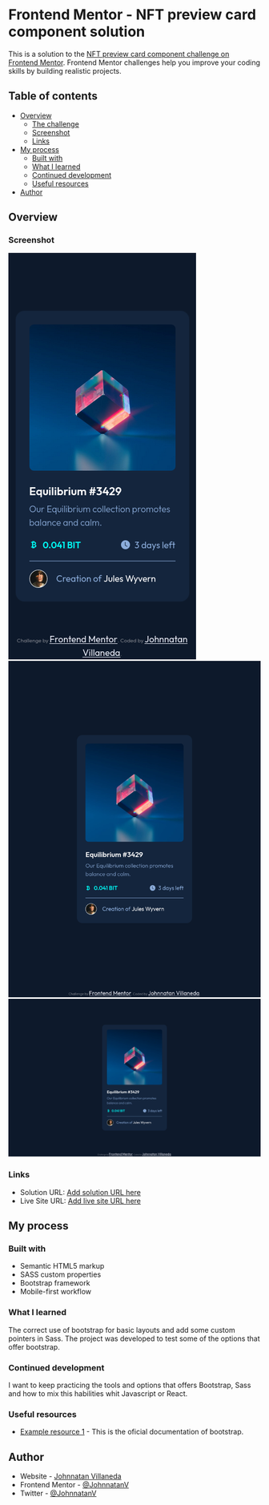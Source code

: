 # Frontend Mentor - NFT preview card component solution

This is a solution to the [NFT preview card component challenge on Frontend Mentor](https://www.frontendmentor.io/challenges/nft-preview-card-component-SbdUL_w0U). Frontend Mentor challenges help you improve your coding skills by building realistic projects.

## Table of contents

- [Overview](#overview)
  - [The challenge](#the-challenge)
  - [Screenshot](#screenshot)
  - [Links](#links)
- [My process](#my-process)
  - [Built with](#built-with)
  - [What I learned](#what-i-learned)
  - [Continued development](#continued-development)
  - [Useful resources](#useful-resources)
- [Author](#author)

## Overview

<!--
### The challenge

Users should be able to:

- View the optimal layout depending on their device's screen size
- See hover states for interactive elements -->

### Screenshot

![mobile](./screenshots/mobile.png)
![tablet](./screenshots/tablet.png)
![desktop](./screenshots/desktop.png)

### Links

- Solution URL: [Add solution URL here](https://your-solution-url.com)
- Live Site URL: [Add live site URL here](https://your-live-site-url.com)

## My process

### Built with

- Semantic HTML5 markup
- SASS custom properties
- Bootstrap framework
- Mobile-first workflow

### What I learned

The correct use of bootstrap for basic layouts and add some custom pointers in Sass. The project was developed to test some of the options that offer bootstrap.

### Continued development

I want to keep practicing the tools and options that offers Bootstrap, Sass and how to mix this habilities whit Javascript or React.

### Useful resources

- [Example resource 1](https://getbootstrap.com/docs/5.3/getting-started/introduction/) - This is the oficial documentation of bootstrap.

## Author

- Website - [Johnnatan Villaneda](https://portfolio-cv-pi.vercel.app/)
- Frontend Mentor - [@JohnnatanV](https://www.frontendmentor.io/profile/JohnnatanV)
- Twitter - [@JohnnatanV](https://twitter.com/JohnnatanV)
